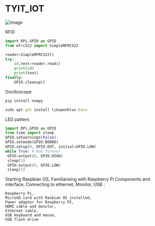 # TYIT_IOT
![image](https://github.com/Omkar270048/TYIT_IOT/assets/69665958/cd870b36-0c9a-4978-920f-9023e01039a9)

RFID
```py
import RPi.GPIO as GPIO
from mfrc522 import SimpleMFRC522

reader=SimpleMFRC522()
try:
    id,text=reader.read()
    print(id)
    print(text)
finally:
    GPIO.cleanup()
```


Oscilloscope
```cmd
pip install numpy
```

```cmd
sudo apt-get install libopenblas-base
```

LED pattern
```py
import RPi.GPIO as GPIO 
from time import sleep
GPIO.setwarnings(False) 
GPIO.setmode(GPIO.BOARD) 
GPIO.setup(8, GPIO.OUT, initial=GPIO.LOW)
while True: # Run forever
 GPIO.output(8, GPIO.HIGH)
 sleep(1)
 GPIO.output(8, GPIO.LOW)
 sleep(1)
```

Starting Raspbian OS, Familiarising with Raspberry Pi Components and interface, Connecting to ethernet, Monitor, USB : 
```
Raspberry Pi, 
MicroSD card with Rasbian OS installed, 
Power adapter for Raspberry PI, 
HDMI cable and monitor, 
Ethernet cable, 
USB keyboard and mouse, 
USB flash drive
```
